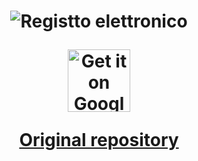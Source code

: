 <h1 align="center">
  <img src="https://i.imgur.com/BCktmzl.png" alt="Registto 
  elettronico"><br>
  
<a href='https://play.google.com/store/apps/details?id=com.riccardocalligaro.registro_elettronico&pcampaignid=pcampaignidMKT-Other-global-all-co-prtnr-py-PartBadge-Mar2515-1'><img height="100px" alt='Get it on Google Play' src='https://play.google.com/intl/en_us/badges/static/images/badges/en_badge_web_generic.png'/></a>

[Original repository](https://github.com/riccardocalligaro/registro_elettronico)

</h1>
